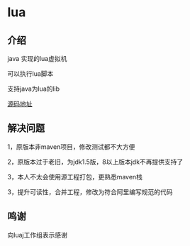 #  lua

## 介绍

java 实现的lua虚拟机

可以执行lua脚本

支持java为lua的lib

[源码地址](https://github.com/luaj/luaj)

## 解决问题

1，原版本非maven项目，修改测试都不大方便

2，原版本过于老旧，为jdk1.5版，8以上版本jdk不再提供支持了

3，本人不太会使用源工程打包，更熟悉maven栈

3，提升可读性，合并工程，修改为符合阿里编写规范的代码
## 鸣谢

向luaj工作组表示感谢






